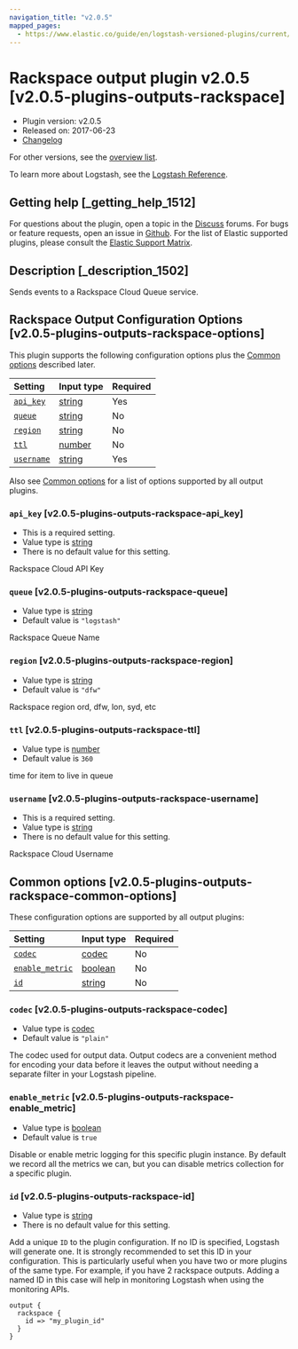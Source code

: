 ```yaml
---
navigation_title: "v2.0.5"
mapped_pages:
  - https://www.elastic.co/guide/en/logstash-versioned-plugins/current/v2.0.5-plugins-outputs-rackspace.html
---
```


# Rackspace output plugin v2.0.5 [v2.0.5-plugins-outputs-rackspace]

* Plugin version: v2.0.5
* Released on: 2017-06-23
* [Changelog](https://github.com/logstash-plugins/logstash-output-rackspace/blob/v2.0.5/CHANGELOG.md)

For other versions, see the [overview list](output-rackspace-index.md).

To learn more about Logstash, see the [Logstash Reference](https://www.elastic.co/guide/en/logstash/current/index.html).

## Getting help [_getting_help_1512]

For questions about the plugin, open a topic in the [Discuss](http://discuss.elastic.co) forums. For bugs or feature requests, open an issue in [Github](https://github.com/logstash-plugins/logstash-output-rackspace). For the list of Elastic supported plugins, please consult the [Elastic Support Matrix](https://www.elastic.co/support/matrix#matrix_logstash_plugins).

## Description [_description_1502]

Sends events to a Rackspace Cloud Queue service.

## Rackspace Output Configuration Options [v2.0.5-plugins-outputs-rackspace-options]

This plugin supports the following configuration options plus the [Common options](v2-0-5-plugins-outputs-rackspace.md#v2.0.5-plugins-outputs-rackspace-common-options) described later.

| Setting | Input type | Required |
| :- | :- | :- |
| [`api_key`](v2-0-5-plugins-outputs-rackspace.md#v2.0.5-plugins-outputs-rackspace-api_key) | [string](/lsr/value-types.md#string) | Yes |
| [`queue`](v2-0-5-plugins-outputs-rackspace.md#v2.0.5-plugins-outputs-rackspace-queue) | [string](/lsr/value-types.md#string) | No |
| [`region`](v2-0-5-plugins-outputs-rackspace.md#v2.0.5-plugins-outputs-rackspace-region) | [string](/lsr/value-types.md#string) | No |
| [`ttl`](v2-0-5-plugins-outputs-rackspace.md#v2.0.5-plugins-outputs-rackspace-ttl) | [number](/lsr/value-types.md#number) | No |
| [`username`](v2-0-5-plugins-outputs-rackspace.md#v2.0.5-plugins-outputs-rackspace-username) | [string](/lsr/value-types.md#string) | Yes |

Also see [Common options](v2-0-5-plugins-outputs-rackspace.md#v2.0.5-plugins-outputs-rackspace-common-options) for a list of options supported by all output plugins.

### `api_key` [v2.0.5-plugins-outputs-rackspace-api_key]

* This is a required setting.
* Value type is [string](/lsr/value-types.md#string)
* There is no default value for this setting.

Rackspace Cloud API Key

### `queue` [v2.0.5-plugins-outputs-rackspace-queue]

* Value type is [string](/lsr/value-types.md#string)
* Default value is `"logstash"`

Rackspace Queue Name

### `region` [v2.0.5-plugins-outputs-rackspace-region]

* Value type is [string](/lsr/value-types.md#string)
* Default value is `"dfw"`

Rackspace region ord, dfw, lon, syd, etc

### `ttl` [v2.0.5-plugins-outputs-rackspace-ttl]

* Value type is [number](/lsr/value-types.md#number)
* Default value is `360`

time for item to live in queue

### `username` [v2.0.5-plugins-outputs-rackspace-username]

* This is a required setting.
* Value type is [string](/lsr/value-types.md#string)
* There is no default value for this setting.

Rackspace Cloud Username

## Common options [v2.0.5-plugins-outputs-rackspace-common-options]

These configuration options are supported by all output plugins:

| Setting | Input type | Required |
| :- | :- | :- |
| [`codec`](v2-0-5-plugins-outputs-rackspace.md#v2.0.5-plugins-outputs-rackspace-codec) | [codec](/lsr/value-types.md#codec) | No |
| [`enable_metric`](v2-0-5-plugins-outputs-rackspace.md#v2.0.5-plugins-outputs-rackspace-enable_metric) | [boolean](/lsr/value-types.md#boolean) | No |
| [`id`](v2-0-5-plugins-outputs-rackspace.md#v2.0.5-plugins-outputs-rackspace-id) | [string](/lsr/value-types.md#string) | No |

### `codec` [v2.0.5-plugins-outputs-rackspace-codec]

* Value type is [codec](/lsr/value-types.md#codec)
* Default value is `"plain"`

The codec used for output data. Output codecs are a convenient method for encoding your data before it leaves the output without needing a separate filter in your Logstash pipeline.

### `enable_metric` [v2.0.5-plugins-outputs-rackspace-enable_metric]

* Value type is [boolean](/lsr/value-types.md#boolean)
* Default value is `true`

Disable or enable metric logging for this specific plugin instance. By default we record all the metrics we can, but you can disable metrics collection for a specific plugin.

### `id` [v2.0.5-plugins-outputs-rackspace-id]

* Value type is [string](/lsr/value-types.md#string)
* There is no default value for this setting.

Add a unique `ID` to the plugin configuration. If no ID is specified, Logstash will generate one. It is strongly recommended to set this ID in your configuration. This is particularly useful when you have two or more plugins of the same type. For example, if you have 2 rackspace outputs. Adding a named ID in this case will help in monitoring Logstash when using the monitoring APIs.

```
output {
  rackspace {
    id => "my_plugin_id"
  }
}
```
